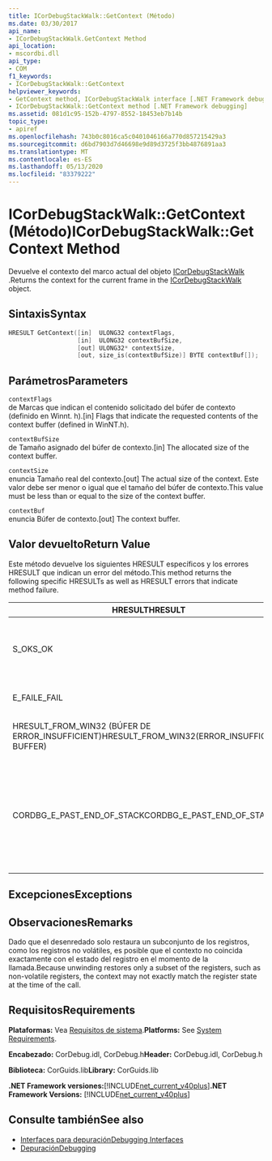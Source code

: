 ```yaml
---
title: ICorDebugStackWalk::GetContext (Método)
ms.date: 03/30/2017
api_name:
- ICorDebugStackWalk.GetContext Method
api_location:
- mscordbi.dll
api_type:
- COM
f1_keywords:
- ICorDebugStackWalk::GetContext
helpviewer_keywords:
- GetContext method, ICorDebugStackWalk interface [.NET Framework debugging]
- ICorDebugStackWalk::GetContext method [.NET Framework debugging]
ms.assetid: 081d1c95-152b-4797-8552-18453eb7b14b
topic_type:
- apiref
ms.openlocfilehash: 743b0c8016ca5c0401046166a770d857215429a3
ms.sourcegitcommit: d6bd7903d7d46698e9d89d3725f3bb4876891aa3
ms.translationtype: MT
ms.contentlocale: es-ES
ms.lasthandoff: 05/13/2020
ms.locfileid: "83379222"
---
```

# <a name="icordebugstackwalkgetcontext-method"></a><span data-ttu-id="cb2b6-102">ICorDebugStackWalk::GetContext (Método)</span><span class="sxs-lookup"><span data-stu-id="cb2b6-102">ICorDebugStackWalk::GetContext Method</span></span>
<span data-ttu-id="cb2b6-103">Devuelve el contexto del marco actual del objeto [ICorDebugStackWalk](icordebugstackwalk-interface.md) .</span><span class="sxs-lookup"><span data-stu-id="cb2b6-103">Returns the context for the current frame in the [ICorDebugStackWalk](icordebugstackwalk-interface.md) object.</span></span>  
  
## <a name="syntax"></a><span data-ttu-id="cb2b6-104">Sintaxis</span><span class="sxs-lookup"><span data-stu-id="cb2b6-104">Syntax</span></span>  
  
```cpp  
HRESULT GetContext([in]  ULONG32 contextFlags,  
                   [in]  ULONG32 contextBufSize,  
                   [out] ULONG32* contextSize,  
                   [out, size_is(contextBufSize)] BYTE contextBuf[]);  
```  
  
## <a name="parameters"></a><span data-ttu-id="cb2b6-105">Parámetros</span><span class="sxs-lookup"><span data-stu-id="cb2b6-105">Parameters</span></span>  
 `contextFlags`  
 <span data-ttu-id="cb2b6-106">de Marcas que indican el contenido solicitado del búfer de contexto (definido en Winnt. h).</span><span class="sxs-lookup"><span data-stu-id="cb2b6-106">[in] Flags that indicate the requested contents of the context buffer (defined in WinNT.h).</span></span>  
  
 `contextBufSize`  
 <span data-ttu-id="cb2b6-107">de Tamaño asignado del búfer de contexto.</span><span class="sxs-lookup"><span data-stu-id="cb2b6-107">[in] The allocated size of the context buffer.</span></span>  
  
 `contextSize`  
 <span data-ttu-id="cb2b6-108">enuncia Tamaño real del contexto.</span><span class="sxs-lookup"><span data-stu-id="cb2b6-108">[out] The actual size of the context.</span></span> <span data-ttu-id="cb2b6-109">Este valor debe ser menor o igual que el tamaño del búfer de contexto.</span><span class="sxs-lookup"><span data-stu-id="cb2b6-109">This value must be less than or equal to the size of the context buffer.</span></span>  
  
 `contextBuf`  
 <span data-ttu-id="cb2b6-110">enuncia Búfer de contexto.</span><span class="sxs-lookup"><span data-stu-id="cb2b6-110">[out] The context buffer.</span></span>  
  
## <a name="return-value"></a><span data-ttu-id="cb2b6-111">Valor devuelto</span><span class="sxs-lookup"><span data-stu-id="cb2b6-111">Return Value</span></span>  
 <span data-ttu-id="cb2b6-112">Este método devuelve los siguientes HRESULT específicos y los errores HRESULT que indican un error del método.</span><span class="sxs-lookup"><span data-stu-id="cb2b6-112">This method returns the following specific HRESULTs as well as HRESULT errors that indicate method failure.</span></span>  
  
|<span data-ttu-id="cb2b6-113">HRESULT</span><span class="sxs-lookup"><span data-stu-id="cb2b6-113">HRESULT</span></span>|<span data-ttu-id="cb2b6-114">Descripción</span><span class="sxs-lookup"><span data-stu-id="cb2b6-114">Description</span></span>|  
|-------------|-----------------|  
|<span data-ttu-id="cb2b6-115">S_OK</span><span class="sxs-lookup"><span data-stu-id="cb2b6-115">S_OK</span></span>|<span data-ttu-id="cb2b6-116">El contexto del marco actual se devolvió correctamente.</span><span class="sxs-lookup"><span data-stu-id="cb2b6-116">The context for the current frame was successfully returned.</span></span>|  
|<span data-ttu-id="cb2b6-117">E_FAIL</span><span class="sxs-lookup"><span data-stu-id="cb2b6-117">E_FAIL</span></span>|<span data-ttu-id="cb2b6-118">No se pudo devolver el contexto.</span><span class="sxs-lookup"><span data-stu-id="cb2b6-118">The context could not be returned.</span></span>|  
|<span data-ttu-id="cb2b6-119">HRESULT_FROM_WIN32 (BÚFER DE ERROR_INSUFFICIENT)</span><span class="sxs-lookup"><span data-stu-id="cb2b6-119">HRESULT_FROM_WIN32(ERROR_INSUFFICIENT BUFFER)</span></span>|<span data-ttu-id="cb2b6-120">El búfer de contexto es demasiado pequeño.</span><span class="sxs-lookup"><span data-stu-id="cb2b6-120">The context buffer is too small.</span></span>|  
|<span data-ttu-id="cb2b6-121">CORDBG_E_PAST_END_OF_STACK</span><span class="sxs-lookup"><span data-stu-id="cb2b6-121">CORDBG_E_PAST_END_OF_STACK</span></span>|<span data-ttu-id="cb2b6-122">El puntero de marco ya está al final de la pila; por lo tanto, no se puede tener acceso a ningún fotograma adicional.</span><span class="sxs-lookup"><span data-stu-id="cb2b6-122">The frame pointer is already at the end of the stack; therefore, no additional frames can be accessed.</span></span>|  
  
## <a name="exceptions"></a><span data-ttu-id="cb2b6-123">Excepciones</span><span class="sxs-lookup"><span data-stu-id="cb2b6-123">Exceptions</span></span>  
  
## <a name="remarks"></a><span data-ttu-id="cb2b6-124">Observaciones</span><span class="sxs-lookup"><span data-stu-id="cb2b6-124">Remarks</span></span>  
 <span data-ttu-id="cb2b6-125">Dado que el desenredado solo restaura un subconjunto de los registros, como los registros no volátiles, es posible que el contexto no coincida exactamente con el estado del registro en el momento de la llamada.</span><span class="sxs-lookup"><span data-stu-id="cb2b6-125">Because unwinding restores only a subset of the registers, such as non-volatile registers, the context may not exactly match the register state at the time of the call.</span></span>  
  
## <a name="requirements"></a><span data-ttu-id="cb2b6-126">Requisitos</span><span class="sxs-lookup"><span data-stu-id="cb2b6-126">Requirements</span></span>  
 <span data-ttu-id="cb2b6-127">**Plataformas:** Vea [Requisitos de sistema](../../get-started/system-requirements.md).</span><span class="sxs-lookup"><span data-stu-id="cb2b6-127">**Platforms:** See [System Requirements](../../get-started/system-requirements.md).</span></span>  
  
 <span data-ttu-id="cb2b6-128">**Encabezado:** CorDebug.idl, CorDebug.h</span><span class="sxs-lookup"><span data-stu-id="cb2b6-128">**Header:** CorDebug.idl, CorDebug.h</span></span>  
  
 <span data-ttu-id="cb2b6-129">**Biblioteca:** CorGuids.lib</span><span class="sxs-lookup"><span data-stu-id="cb2b6-129">**Library:** CorGuids.lib</span></span>  
  
 <span data-ttu-id="cb2b6-130">**.NET Framework versiones:**[!INCLUDE[net_current_v40plus](../../../../includes/net-current-v40plus-md.md)]</span><span class="sxs-lookup"><span data-stu-id="cb2b6-130">**.NET Framework Versions:** [!INCLUDE[net_current_v40plus](../../../../includes/net-current-v40plus-md.md)]</span></span>  
  
## <a name="see-also"></a><span data-ttu-id="cb2b6-131">Consulte también</span><span class="sxs-lookup"><span data-stu-id="cb2b6-131">See also</span></span>

- [<span data-ttu-id="cb2b6-132">Interfaces para depuración</span><span class="sxs-lookup"><span data-stu-id="cb2b6-132">Debugging Interfaces</span></span>](debugging-interfaces.md)
- [<span data-ttu-id="cb2b6-133">Depuración</span><span class="sxs-lookup"><span data-stu-id="cb2b6-133">Debugging</span></span>](index.md)
